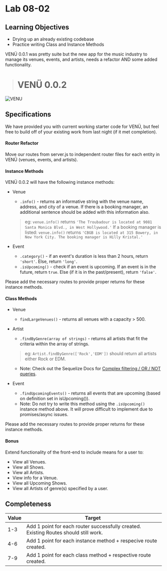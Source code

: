 # Lab 08-02

## Learning Objectives

- Drying up an already existing codebase
- Practice writing Class and Instance Methods

VENÜ 0.0.1 was pretty suite but the new app for the music industry to manage its venues, events, and artists, needs a refactor AND some added functionality.  

> # VENÜ 0.0.2

![VENU](https://c1.staticflickr.com/7/6006/5933582734_cebf29c6d8.jpg)

## Specifications

We have provided you with current working starter code for VENÜ, but feel free to build off of your existing work from last night (if it met completion).  

#### Router Refactor

Move our routes from server.js to independent router files for each entity in VENÜ (venues, events, and artists).

#### Instance Methods

VENÜ 0.0.2 will have the following instance methods:

* Venue
	* `.info()` - returns an informative string with the  venue name, address, and city of a venue.  If there is a booking manager, an additional sentence should be added with this information also.
	
	> eg: `venue.info()` returns `'The Troubadour is located at 9081 Santa Monica Blvd., in West Hollywood.'`
	If a booking manager is listed: `venue.info()` returns `'CBGB is located at 315 Bowery, in New York City. The booking manager is Hilly Kristal.'`

* Event
	* `.category()` - if an event's duration is less than 2 hours, return `'short'`.  Else, return `'long'`.
	* `.isUpcoming()` - check if an event is upcoming.  If an event is in the future, return `true`.  Else (if it is in the past/present), return `'false'`.

Please add the necessary routes to provide proper returns for these instance methods.

#### Class Methods

* Venue
	* `findLargeVenues()` - returns all venues with a capacity > 500.  

* Artist 
	* `.findByGenre(array of strings)` - returns all artists that fit the criteria within the array of strings.
	
	> eg: `Artist.findByGenre(['Rock','EDM'])` should return all artists either Rock or EDM.  
	* Note: Check out the Sequelize Docs for [Complex filtering / OR / NOT queries](http://docs.sequelizejs.com/en/latest/docs/models/).

* Event
	* `.findUpcomingEvents()` - returns all events that are upcoming (based on definition set in isUpcoming()). 
	* Note: Do not try to write this method using the `.isUpcoming()` instance method above.  It will prove difficult to implement due to promises/async issues.  

Please add the necessary routes to provide proper returns for these instance methods.

#### Bonus

Extend functionality of the front-end to include means for a user to:
* View all Venues.
* View all Shows.
* View all Artists.
* View info for a Venue.
* View all Upcoming Shows.
* View all Artists of genre(s) specified by a user.  


## Completeness

| Value | Target |
| ----- | -------|
| 1-3   | Add 1 point for each router successfully created. Existing Routes should still work. |
| 4-6   | Add 1 point for each instance method + respecive route created.|  
| 7-9   | Add 1 point for each class method + respective route created. |
